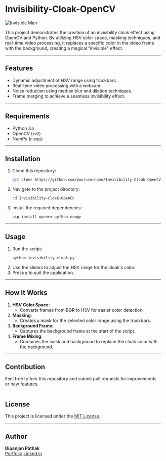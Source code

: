 # Invisibility-Cloak-OpenCV
![Invisible Man]('/invisible_man.png')


This project demonstrates the creation of an invisibility cloak effect using OpenCV and Python. By utilizing HSV color space, masking techniques, and real-time video processing, it replaces a specific color in the video frame with the background, creating a magical "invisible" effect.

---

## Features

- Dynamic adjustment of HSV range using trackbars.
- Real-time video processing with a webcam.
- Noise reduction using median blur and dilation techniques.
- Frame merging to achieve a seamless invisibility effect.

---

## Requirements

- Python 3.x
- OpenCV (`cv2`)
- NumPy (`numpy`)

---

## Installation

1. Clone this repository:
   ```bash
   git clone https://github.com/yourusername/Invisibility-Cloak-OpenCV.git
   ```
2. Navigate to the project directory:
   ```bash
   cd Invisibility-Cloak-OpenCV
   ```
3. Install the required dependencies:
   ```bash
   pip install opencv-python numpy
   ```

---

## Usage

1. Run the script:
   ```bash
   python invisibility_cloak.py
   ```
2. Use the sliders to adjust the HSV range for the cloak's color.
3. Press **`q`** to quit the application.

---

## How It Works

1. **HSV Color Space**:
   - Converts frames from BGR to HSV for easier color detection.
2. **Masking**:
   - Creates a mask for the selected color range using the trackbars.
3. **Background Frame**:
   - Captures the background frame at the start of the script.
4. **Frame Mixing**:
   - Combines the mask and background to replace the cloak color with the background.

---



## Contribution

Feel free to fork this repository and submit pull requests for improvements or new features.

---

## License

This project is licensed under the [MIT License](LICENSE).

---

## Author

**Dipanjan Pathak**\
[Portfolio](https://www.dipanjan.tech/)
[Linked In](https://www.linkedin.com/in/dipanjanpathak/)



